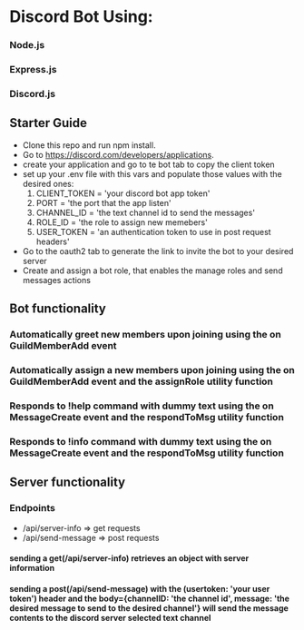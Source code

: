 # Discord Bot Using:
### Node.js
### Express.js
### Discord.js

## Starter Guide
* Clone this repo and run npm install.
* Go to https://discord.com/developers/applications.
* create your application and go to te bot tab to copy the client token
* set up your .env file with this vars and populate those values with the desired ones:
  1. CLIENT_TOKEN = 'your discord bot app token'
  2. PORT = 'the port that the app listen'
  3. CHANNEL_ID = 'the text channel id to send the messages'
  4. ROLE_ID = 'the role to assign new memebers'
  5. USER_TOKEN = 'an authentication token to use in post request headers'
* Go to the oauth2 tab to generate the link to invite the bot to your desired server
* Create and assign a bot role, that enables the manage roles and send messages actions


## Bot functionality
### Automatically greet new members upon joining using the on GuildMemberAdd event
### Automatically assign a new members upon joining using the on GuildMemberAdd event and the assignRole utility function
### Responds to !help command with dummy text using the on MessageCreate event and the respondToMsg utility function
### Responds to !info command with dummy text using the on MessageCreate event and the respondToMsg utility function


## Server functionality
### Endpoints
* /api/server-info => get requests
* /api/send-message => post requests

#### sending a get(/api/server-info) retrieves an object with server information
#### sending a post(/api/send-message) with the (usertoken: 'your user token') header and the body={channelID: 'the channel id', message: 'the desired message to send to the desired channel'} will send the message contents to the discord server selected text channel


